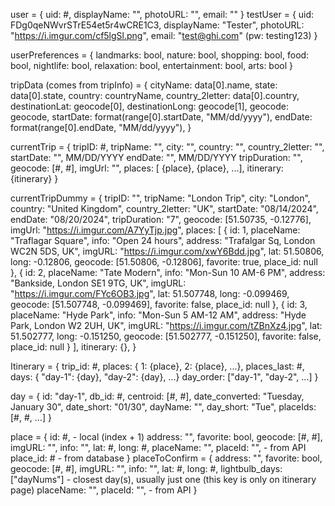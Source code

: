 user = {
    uid: #,
    displayName: "",
    photoURL: "",
    email: ""
}
testUser = {
    uid: FDg0qeNWvrSTrE54et5r4wCRE1C3,
    displayName: "Tester",
    photoURL: "https://i.imgur.com/cf5lgSl.png",
    email: "test@ghi.com" (pw: testing123)
}

userPreferences = {
    landmarks: bool,
    nature: bool,
    shopping: bool,
    food: bool,
    nightlife: bool,
    relaxation: bool,
    entertainment: bool,
    arts: bool
}

tripData (comes from tripInfo) = {
            cityName: data[0].name,
            state: data[0].state,
            country: countryName,
            country_2letter: data[0].country,
            destinationLat: geocode[0],
            destinationLong: geocode[1],
            geocode: geocode,
            startDate: format(range[0].startDate, "MM/dd/yyyy"),
            endDate: format(range[0].endDate, "MM/dd/yyyy"),
        }

currentTrip = {
    tripID: #,
    tripName: "",
    city: "",
    country: "",
    country_2letter: "",
    startDate: "", MM/DD/YYYY 
    endDate: "", MM/DD/YYYY 
    tripDuration: "",
    geocode: [#, #],
    imgUrl: "",
    places: [ {place}, {place}, ...],
    itinerary: {itinerary}
}
<!-- User flow without profile -->
currentTripDummy = {
    tripID: "",
    tripName: "London Trip",
    city: "London",
    country: "United Kingdom",
    country_2letter: "UK",
    startDate: "08/14/2024",
    endDate: "08/20/2024",
    tripDuration: "7",
    geocode: [51.50735, -0.12776],
    imgUrl: "https://i.imgur.com/A7YyTjp.jpg",
    places: [ 
        {
        id: 1,
        placeName: "Traflagar Square",
        info: "Open 24 hours",
        address: "Trafalgar Sq, London WC2N 5DS, UK",
        imgURL: "https://i.imgur.com/xwY6Bdd.jpg",
        lat: 51.50806,
        long: -0.12806,
        geocode: [51.50806, -0.12806],
        favorite: true,
        place_id: null
      },
      {
        id: 2,
        placeName: "Tate Modern",
        info: "Mon-Sun 10 AM-6 PM",
        address: "Bankside, London SE1 9TG, UK",
        imgURL: "https://i.imgur.com/FYc6OB3.jpg",
        lat: 51.507748,
        long: -0.099469,
        geocode: [51.507748, -0.099469],
        favorite: false,
        place_id: null
      },
      {
        id: 3,
        placeName: "Hyde Park",
        info: "Mon-Sun 5 AM-12 AM",
        address: "Hyde Park, London W2 2UH, UK",
        imgURL: "https://i.imgur.com/tZBnXz4.jpg",
        lat: 51.502777,
        long: -0.151250,
        geocode: [51.502777, -0.151250],
        favorite: false,
        place_id: null
      }
    ],
    itinerary: {},
}


Itinerary = {
    trip_id: #,
    places: { 1: {place}, 2: {place}, ...},
    places_last: #,
    days: { "day-1": {day}, "day-2": {day}, ...}
    day_order: ["day-1", "day-2", ...]
}

day = {
    id: "day-1",
    db_id: #,
    centroid: [#, #],
    date_converted: "Tuesday, January 30",
    date_short: "01/30",
    dayName: "",
    day_short: "Tue",
    placeIds: [#, #, ...]
}

place = {
    id: #, - local (index + 1)
    address: "",
    favorite: bool,
    geocode: [#, #],
    imgURL: "",
    info: "",
    lat: #,
    long: #,
    placeName: "",
    placeId: "", - from API
    place_id: # - from database
}
placeToConfirm = {
    address: "",
    favorite: bool,
    geocode: [#, #],
    imgURL: "",
    info: "",
    lat: #,
    long: #,
    lightbulb_days: ["dayNums"] - closest day(s), usually just one (this key is only on itinerary page)
    placeName: "",
    placeId: "", - from API
}

